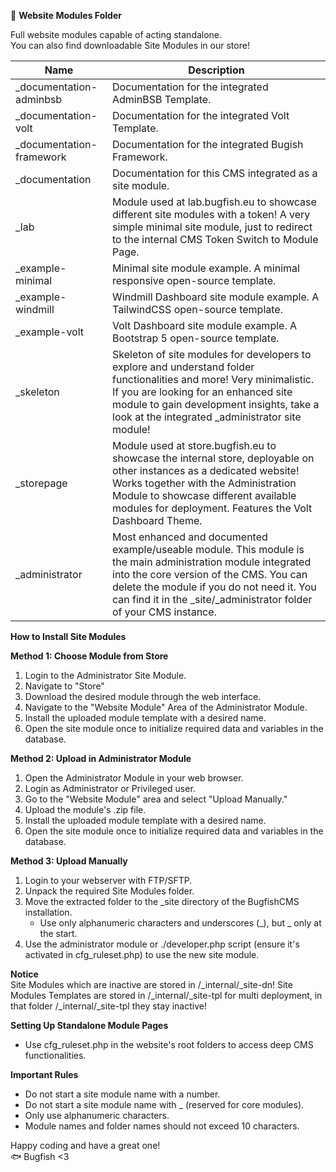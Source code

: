 📁 **Website Modules Folder**

Full website modules capable of acting standalone.  
You can also find downloadable Site Modules in our store!

| Name | Description |
| --------- | ----------------------------------- |
| _documentation-adminbsb     | Documentation for the integrated AdminBSB Template.   |
| _documentation-volt     | Documentation for the integrated Volt Template.   | 
| _documentation-framework     | Documentation for the integrated Bugish Framework.   |
| _documentation   | Documentation for this CMS integrated as a site module.      |
| _lab   | Module used at lab.bugfish.eu to showcase different site modules with a token! A very simple minimal site module, just to redirect to the internal CMS Token Switch to Module Page. | 
| _example-minimal        | Minimal site module example. A minimal responsive open-source template.  | 
| _example-windmill   | Windmill Dashboard site module example. A TailwindCSS open-source template.   | 
| _example-volt   | Volt Dashboard site module example. A Bootstrap 5 open-source template.     | 
| _skeleton   | Skeleton of site modules for developers to explore and understand folder functionalities and more! Very minimalistic. If you are looking for an enhanced site module to gain development insights, take a look at the integrated _administrator site module!    | 
| _storepage   | Module used at store.bugfish.eu to showcase the internal store, deployable on other instances as a dedicated website! Works together with the Administration Module to showcase different available modules for deployment. Features the Volt Dashboard Theme. |
| _administrator   | Most enhanced and documented example/useable module. This module is the main administration module integrated into the core version of the CMS. You can delete the module if you do not need it. You can find it in the _site/_administrator folder of your CMS instance.   |

**How to Install Site Modules**

**Method 1: Choose Module from Store**
1. Login to the Administrator Site Module.
2. Navigate to "Store"
3. Download the desired module through the web interface.
4. Navigate to the "Website Module" Area of the Administrator Module.
5. Install the uploaded module template with a desired name.
6. Open the site module once to initialize required data and variables in the database.

**Method 2: Upload in Administrator Module**
1. Open the Administrator Module in your web browser.
2. Login as Administrator or Privileged user.
3. Go to the "Website Module" area and select "Upload Manually."
4. Upload the module's .zip file.
5. Install the uploaded module template with a desired name.
6. Open the site module once to initialize required data and variables in the database.

**Method 3: Upload Manually**
1. Login to your webserver with FTP/SFTP.
2. Unpack the required Site Modules folder.
3. Move the extracted folder to the _site directory of the BugfishCMS installation.
   - Use only alphanumeric characters and underscores (_), but _ only at the start.
4. Use the administrator module or ./developer.php script (ensure it's activated in cfg_ruleset.php) to use the new site module.

**Notice**  
Site Modules which are inactive are stored in /_internal/_site-dn! 
Site Modules Templates are stored in /_internal/_site-tpl for multi deployment, in that folder /_internal/_site-tpl they stay inactive!  

**Setting Up Standalone Module Pages**
- Use cfg_ruleset.php in the website's root folders to access deep CMS functionalities.

**Important Rules**
- Do not start a site module name with a number.
- Do not start a site module name with _ (reserved for core modules).
- Only use alphanumeric characters.
- Module names and folder names should not exceed 10 characters.

Happy coding and have a great one!  
🐟 Bugfish <3